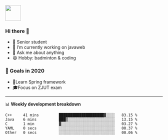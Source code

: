 <img src="https://github.com/egoist/egoist/raw/master/balloon.gif" width="50">

### Hi there 🐏

- 🌱 Senior student
- 🔭 I’m currently working on javaweb
- 💬 Ask me about anything
- 😄 Hobby: badminton & coding

### 🚀 Goals in 2020
+ 🍃Learn Spring framework
+ 🎓Focus on ZJUT exam
-------

📊 **Weekly development breakdown**
<!--START_SECTION:waka-->
```text
C++     41 mins         ████████████████████▓░░░░   83.15 % 
Java    6 mins          ███▒░░░░░░░░░░░░░░░░░░░░░   13.15 % 
C       1 min           ▓░░░░░░░░░░░░░░░░░░░░░░░░   03.27 % 
YAML    0 secs          ░░░░░░░░░░░░░░░░░░░░░░░░░   00.37 % 
Other   0 secs          ░░░░░░░░░░░░░░░░░░░░░░░░░   00.06 % 
```
<!--END_SECTION:waka-->
